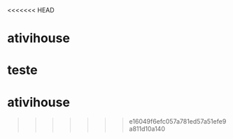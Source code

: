 <<<<<<< HEAD
# ativihouse
teste
=======
# ativihouse
>>>>>>> e16049f6efc057a781ed57a51efe9a811d10a140
